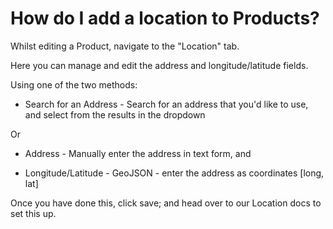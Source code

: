 # How do I add a location to Products?

Whilst editing a Product, navigate to the "Location" tab.

Here you can manage and edit the address and longitude/latitude fields.

Using one of the two methods:

- Search for an Address - Search for an address that you'd like to use, and select from the results in the dropdown

Or

- Address - Manually enter the address in text form, and

- Longitude/Latitude - GeoJSON - enter the address as coordinates [long, lat]

Once you have done this, click save; and head over to our Location docs to set this up.